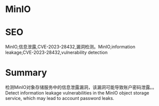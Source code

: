 # MinIO
# SEO
MinIO,信息泄露,CVE-2023-28432,漏洞检测。MinIO,information leakage,CVE-2023-28432,vulnerability detection
# Summary
检测MinIO对象存储服务中的信息泄露漏洞，该漏洞可能导致账户密码泄露。。Detect information leakage vulnerabilities in the MinIO object storage service, which may lead to account password leaks.
